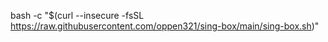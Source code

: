 bash -c "$(curl --insecure -fsSL https://raw.githubusercontent.com/oppen321/sing-box/main/sing-box.sh)"
